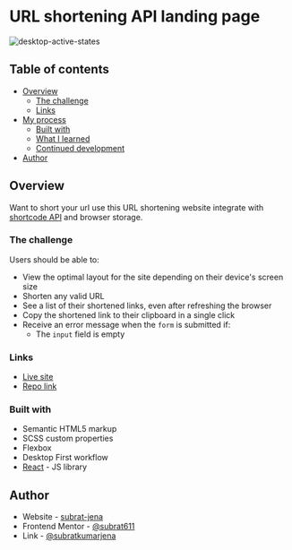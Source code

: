 # URL shortening API landing page

![desktop-active-states](https://user-images.githubusercontent.com/77252075/217712256-c5fd0ea8-c671-4860-9e47-ffcb9ef407b7.jpg)

## Table of contents

- [Overview](#overview)
  - [The challenge](#the-challenge)
  - [Links](#links)
- [My process](#my-process)
  - [Built with](#built-with)
  - [What I learned](#what-i-learned)
  - [Continued development](#continued-development)
- [Author](#author)

## Overview

Want to short your url use this URL shortening website integrate with [shortcode API](https://shrtco.de/) and browser storage.

### The challenge

Users should be able to:

- View the optimal layout for the site depending on their device's screen size
- Shorten any valid URL
- See a list of their shortened links, even after refreshing the browser
- Copy the shortened link to their clipboard in a single click
- Receive an error message when the `form` is submitted if:
  - The `input` field is empty

### Links

- [Live site]()
- [Repo link](https://your-live-site-url.com)

### Built with

- Semantic HTML5 markup
- SCSS custom properties
- Flexbox
- Desktop First workflow
- [React](https://reactjs.org/) - JS library

## Author

- Website - [subrat-jena](https://subrat-jena.netlify.app/)
- Frontend Mentor - [@subrat611](https://www.frontendmentor.io/profile/subrat611)
- Link - [@subratkumarjena](https://www.linkedin.com/in/subratkumarjena)
